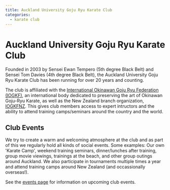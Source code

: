 ```yaml
---
title: Auckland University Goju Ryu Karate Club
categories:
  - karate club
---
```


# Auckland University Goju Ryu Karate Club

Founded in 2003 by Sensei Ewan Tempero (5th degree Black Belt) and Sensei Tom Davies (4th degree Black Belt), the Auckland University Goju Ryu Karate Club has been running for over 20 years and counting.

The club is affiliated with the <a href="https://iogkf.com" target="_blank" rel="noopener noreferrer">International Okinawan Goju Ryu Federation (IOGKF)</a>, an international body dedicated to preserving the art
of Okinawan Goju-Ryu Karate, as well as the New Zealand branch organization, <a href="https://karate.org.nz" target="_blank" rel="noopener noreferrer">IOGKFNZ</a>.
This gives club members access to expert intructors and the ability to attend training camps/seminars around the country and the world.

## Club Events

We try to create a warm and welcoming atmosphere at the club and as part of this we regularly hold all kinds of social events.
Some examples: Our own 'Karate Camp', weekend training seminars, dinner/lunches after training, group movie viewings, trainings at the beach, and other group outings around Auckland. We also participate in tournaments multiple times a year and attend training camps around New Zealand (and occassionally overseas!).

See the <a href="'https://uoa-karate.club/events'">events page</a> for information on upcoming club events.
